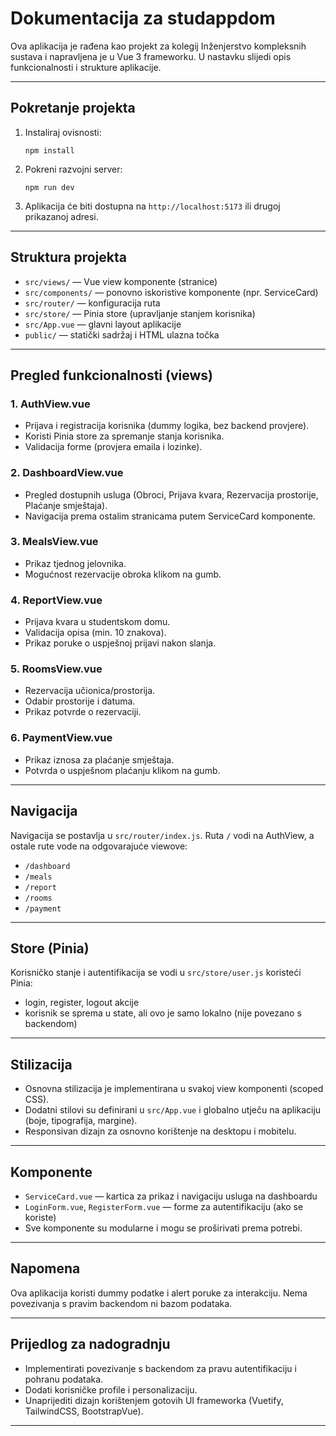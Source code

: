 # Dokumentacija za studappdom

Ova aplikacija je rađena kao projekt za kolegij Inženjerstvo kompleksnih sustava i napravljena je u Vue 3 frameworku. U nastavku slijedi opis funkcionalnosti i strukture aplikacije.

---

## Pokretanje projekta

1. Instaliraj ovisnosti:
   ```
   npm install
   ```
2. Pokreni razvojni server:
   ```
   npm run dev
   ```
3. Aplikacija će biti dostupna na `http://localhost:5173` ili drugoj prikazanoj adresi.

---

## Struktura projekta

- `src/views/` — Vue view komponente (stranice)
- `src/components/` — ponovno iskoristive komponente (npr. ServiceCard)
- `src/router/` — konfiguracija ruta
- `src/store/` — Pinia store (upravljanje stanjem korisnika)
- `src/App.vue` — glavni layout aplikacije
- `public/` — statički sadržaj i HTML ulazna točka

---

## Pregled funkcionalnosti (views)

### 1. AuthView.vue
- Prijava i registracija korisnika (dummy logika, bez backend provjere).
- Koristi Pinia store za spremanje stanja korisnika.
- Validacija forme (provjera emaila i lozinke).

### 2. DashboardView.vue
- Pregled dostupnih usluga (Obroci, Prijava kvara, Rezervacija prostorije, Plaćanje smještaja).
- Navigacija prema ostalim stranicama putem ServiceCard komponente.

### 3. MealsView.vue
- Prikaz tjednog jelovnika.
- Mogućnost rezervacije obroka klikom na gumb.

### 4. ReportView.vue
- Prijava kvara u studentskom domu.
- Validacija opisa (min. 10 znakova).
- Prikaz poruke o uspješnoj prijavi nakon slanja.

### 5. RoomsView.vue
- Rezervacija učionica/prostorija.
- Odabir prostorije i datuma.
- Prikaz potvrde o rezervaciji.

### 6. PaymentView.vue
- Prikaz iznosa za plaćanje smještaja.
- Potvrda o uspješnom plaćanju klikom na gumb.

---

## Navigacija

Navigacija se postavlja u `src/router/index.js`. Ruta `/` vodi na AuthView, a ostale rute vode na odgovarajuće viewove:
- `/dashboard`
- `/meals`
- `/report`
- `/rooms`
- `/payment`

---

## Store (Pinia)

Korisničko stanje i autentifikacija se vodi u `src/store/user.js` koristeći Pinia:
- login, register, logout akcije
- korisnik se sprema u state, ali ovo je samo lokalno (nije povezano s backendom)

---

## Stilizacija

- Osnovna stilizacija je implementirana u svakoj view komponenti (scoped CSS).
- Dodatni stilovi su definirani u `src/App.vue` i globalno utječu na aplikaciju (boje, tipografija, margine).
- Responsivan dizajn za osnovno korištenje na desktopu i mobitelu.

---

## Komponente

- `ServiceCard.vue` — kartica za prikaz i navigaciju usluga na dashboardu
- `LoginForm.vue`, `RegisterForm.vue` — forme za autentifikaciju (ako se koriste)
- Sve komponente su modularne i mogu se proširivati prema potrebi.

---

## Napomena

Ova aplikacija koristi dummy podatke i alert poruke za interakciju. Nema povezivanja s pravim backendom ni bazom podataka.

---

## Prijedlog za nadogradnju

- Implementirati povezivanje s backendom za pravu autentifikaciju i pohranu podataka.
- Dodati korisničke profile i personalizaciju.
- Unaprijediti dizajn korištenjem gotovih UI frameworka (Vuetify, TailwindCSS, BootstrapVue).

---

